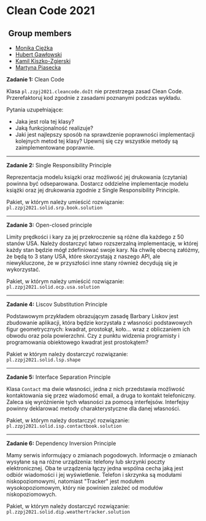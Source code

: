 # Clean Code 2021

## ️ Group members <a name = "authors"></a>

* [Monika Ciężka](https://github.com/monikaciezka)
* [Hubert Gawłowski](https://github.com/hubertgaw)
* [Kamil Kiszko-Zgierski](https://github.com/KiszczixIsCoding)
* [Martyna Piasecka](https://github.com/MartynaCys)

**Zadanie 1:** Clean Code

Klasa `pl.zzpj2021.cleancode.doIt` nie przestrzega zasad Clean Code. Przerefaktoruj kod zgodnie z zasadami poznanymi podczas wykładu.

Pytania uzupełniające:
- Jaka jest rola tej klasy? 
- Jaką funkcjonalność realizuje?
- Jaki jest najlepszy sposób na sprawdzenie poprawności implementacji kolejnych metod tej klasy? Upewnij się czy wszystkie metody są 
zaimplementowane poprawnie.
---

**Zadanie 2:** Single Responsibility Principle

Reprezentacja modelu ksiązki oraz możliwość jej drukowania (czytania) powinna być odseparowana. Dostarcz oddzielne implementacje modelu książki oraz 
jej drukowania zgodnie z Single Responsibility Principle. 

Pakiet, w którym należy umieścić rozwiązanie: `pl.zzpj2021.solid.srp.book.solution`

---

**Zadanie 3:** Open-closed principle

Limity prędkości i kary za jej przekroczenie są różne dla każdego z 50 stanów USA. Należy dostarczyć łatwo rozszerzalną implementację, w której każdy 
stan będzie mógł zdefiniować swoje kary. Na chwilę obecną załóżmy, że będą to 3 stany USA, które skorzystają z naszego API, ale niewykluczone, że w 
przyszłości inne stany również decydują się je wykorzystać.

Pakiet, w którym należy umieścić rozwiązanie: `pl.zzpj2021.solid.ocp.usa.solution`

---

**Zadanie 4:** Liscov Substitution Principle

Podstawowym przykładem obrazującym zasadę Barbary Liskov jest zbudowanie aplikacji, która będzie korzystała z własności podstawowych figur geometrycznych: 
kwadrat, prostokąt, koło... wraz z obliczaniem ich obwodu oraz pola powierzchni. Czy z punktu widzenia programisty i programowania obiektowego 
kwadrat jest prostokątem?

Pakiet w którym należy dostarczyć rozwiązanie: `pl.zzpj2021.solid.lsp.shape`

---

**Zadanie 5:** Interface Separation Principle

Klasa `Contact` ma dwie własności, jedna z nich przedstawia możliwość kontaktowania się przez wiadomość email, a druga to kontakt telefoniczny. 
Zaleca się wyróżnienie tych własności za pomocą interfejsów. Interfejsy powinny deklarować metody charakterystyczne dla danej własności.

Pakiet, w którym należy dostarczyć rozwiązanie: `pl.zzpj2021.solid.isp.contactbook.solution`

---

**Zadanie 6:** Dependency Inversion Principle

Mamy serwis informujący o zmianach pogodowych. Informacje o zmianach wysyłane są na różne urządzenia: telefony lub skrzynki poczty elektronicznej. Oba te urządzenia łączy jedna wspólna cecha jaką jest odbiór wiadomości i jej wyświetlenie. Telefon i skrzynka są modułami niskopoziomowymi, natomiast "Tracker" jest modułem wysokopoziomowym, który nie powinien zależeć od modułów niskopoziomowych.

Pakiet, w którym należy dostarczyć rozwiązanie: `pl.zzpj2021.solid.dip.weathertracker.solution`